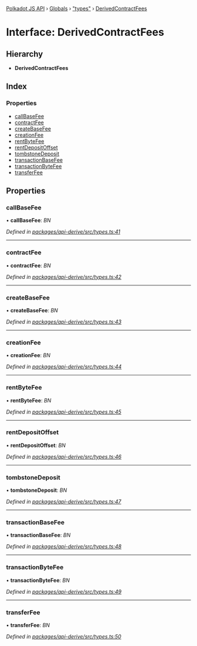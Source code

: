 [Polkadot JS API](../README.md) › [Globals](../globals.md) › ["types"](../modules/_types_.md) › [DerivedContractFees](_types_.derivedcontractfees.md)

# Interface: DerivedContractFees

## Hierarchy

* **DerivedContractFees**

## Index

### Properties

* [callBaseFee](_types_.derivedcontractfees.md#callbasefee)
* [contractFee](_types_.derivedcontractfees.md#contractfee)
* [createBaseFee](_types_.derivedcontractfees.md#createbasefee)
* [creationFee](_types_.derivedcontractfees.md#creationfee)
* [rentByteFee](_types_.derivedcontractfees.md#rentbytefee)
* [rentDepositOffset](_types_.derivedcontractfees.md#rentdepositoffset)
* [tombstoneDeposit](_types_.derivedcontractfees.md#tombstonedeposit)
* [transactionBaseFee](_types_.derivedcontractfees.md#transactionbasefee)
* [transactionByteFee](_types_.derivedcontractfees.md#transactionbytefee)
* [transferFee](_types_.derivedcontractfees.md#transferfee)

## Properties

###  callBaseFee

• **callBaseFee**: *BN*

*Defined in [packages/api-derive/src/types.ts:41](https://github.com/polkadot-js/api/blob/6e61be960/packages/api-derive/src/types.ts#L41)*

___

###  contractFee

• **contractFee**: *BN*

*Defined in [packages/api-derive/src/types.ts:42](https://github.com/polkadot-js/api/blob/6e61be960/packages/api-derive/src/types.ts#L42)*

___

###  createBaseFee

• **createBaseFee**: *BN*

*Defined in [packages/api-derive/src/types.ts:43](https://github.com/polkadot-js/api/blob/6e61be960/packages/api-derive/src/types.ts#L43)*

___

###  creationFee

• **creationFee**: *BN*

*Defined in [packages/api-derive/src/types.ts:44](https://github.com/polkadot-js/api/blob/6e61be960/packages/api-derive/src/types.ts#L44)*

___

###  rentByteFee

• **rentByteFee**: *BN*

*Defined in [packages/api-derive/src/types.ts:45](https://github.com/polkadot-js/api/blob/6e61be960/packages/api-derive/src/types.ts#L45)*

___

###  rentDepositOffset

• **rentDepositOffset**: *BN*

*Defined in [packages/api-derive/src/types.ts:46](https://github.com/polkadot-js/api/blob/6e61be960/packages/api-derive/src/types.ts#L46)*

___

###  tombstoneDeposit

• **tombstoneDeposit**: *BN*

*Defined in [packages/api-derive/src/types.ts:47](https://github.com/polkadot-js/api/blob/6e61be960/packages/api-derive/src/types.ts#L47)*

___

###  transactionBaseFee

• **transactionBaseFee**: *BN*

*Defined in [packages/api-derive/src/types.ts:48](https://github.com/polkadot-js/api/blob/6e61be960/packages/api-derive/src/types.ts#L48)*

___

###  transactionByteFee

• **transactionByteFee**: *BN*

*Defined in [packages/api-derive/src/types.ts:49](https://github.com/polkadot-js/api/blob/6e61be960/packages/api-derive/src/types.ts#L49)*

___

###  transferFee

• **transferFee**: *BN*

*Defined in [packages/api-derive/src/types.ts:50](https://github.com/polkadot-js/api/blob/6e61be960/packages/api-derive/src/types.ts#L50)*
